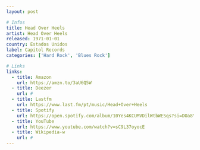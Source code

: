 ```yaml
---
layout: post

# Infos
title: Head Over Heels
artist: Head Over Heels
released: 1971-01-01
country: Estados Unidos
label: Capitol Records
categories: ['Hard Rock', 'Blues Rock']

# Links
links:
  - title: Amazon
    url: https://amzn.to/3aU6Q5W
  - title: Deezer
    url: #
  - title: Lastfm
    url: https://www.last.fm/pt/music/Head+Over+Heels
  - title: Spotify
    url: https://open.spotify.com/album/10Yes4KCUMVDilWtbWESqs?si=DOa8YHSoQJeLX6uvrXuvYw
  - title: YouTube
    url: https://www.youtube.com/watch?v=sC9L37oyocE
  - title: Wikipedia-w
    url: #
---
```

